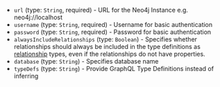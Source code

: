 
* `url` (type: `String`, required) - URL for the Neo4j Instance e.g. neo4j://localhost
* `username` (type: `String`, required) - Username for basic authentication
* `password` (type: `String`, required) - Password for basic authentication
* `alwaysIncludeRelationships` (type: `Boolean`) - Specifies whether relationships should always be included in the type definitions as [relationship](https://grandstack.io/docs/neo4j-graphql-js.html#relationship-types) types, even if the relationships do not have properties.
* `database` (type: `String`) - Specifies database name
* `typeDefs` (type: `String`) - Provide GraphQL Type Definitions instead of inferring